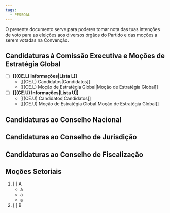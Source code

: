 ```yaml
---
tags:
  - PESSOAL
---
```

O presente documento serve para poderes tomar nota das tuas intenções de voto para as eleições aos diversos órgãos do Partido e das moções a serem votadas na Convenção.

## Candidaturas à Comissão Executiva e Moções de Estratégia Global

- [ ] **[[(CE.L) Informações|Lista L]]**
	- [[(CE.L) Candidatos|Candidatos]]
	- [[(CE.L) Moção de Estratégia Global|Moção de Estratégia Global]]
- [ ] **[[(CE.U) Informações|Lista U]]**
	- [[(CE.U) Candidatos|Candidatos]]
	- [[(CE.U) Moção de Estratégia Global|Moção de Estratégia Global]]

## Candidaturas ao Conselho Nacional

## Candidaturas ao Conselho de Jurisdição

## Candidaturas ao Conselho de Fiscalização

## Moções Setoriais

1. [ ] A
	- a
	- a
	- a
2. [ ] B



